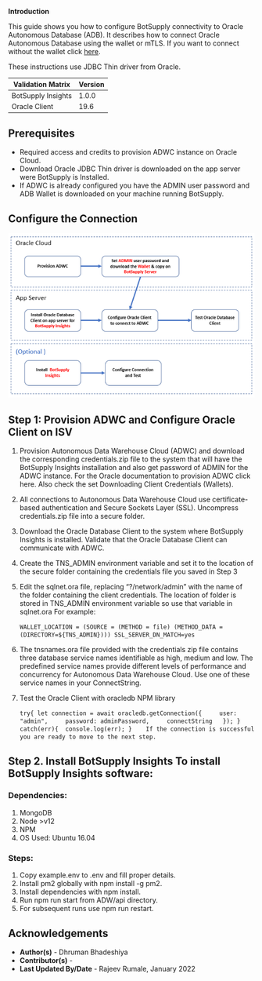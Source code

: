 **Introduction**

This guide shows you how to configure BotSupply connectivity to Oracle Autonomous Database (ADB).  It describes how to connect Oracle Autonomous Database using the wallet or mTLS.  If you want to connect without the wallet click [here](https://oracle-samples.github.io/adb-connectors/common/tls-no-wallet/workshops/freetier/).


These instructions use JDBC Thin driver from Oracle.


| Validation Matrix  | Version  |
| ------------- | ------------- |
| BotSupply Insights  | 1.0.0  |
| Oracle Client  | 19.6  |


## **Prerequisites**

- Required access and credits to provision ADWC instance on Oracle Cloud.
- Download Oracle JDBC Thin driver is downloaded on the app server were BotSupply is Installed.
- If ADWC is already configured you have the ADMIN user password and ADB Wallet is downloaded on your machine running BotSupply.

## **Configure the Connection**

![adb](./images/botsupply-connection-steps-diagram.png)


## Step 1:  Provision ADWC and Configure Oracle Client on ISV  

1. Provision Autonomous Data Warehouse Cloud (ADWC) and download the corresponding credentials.zip file to the system that will have the BotSupply Insights installation and also get password of ADMIN for the ADWC instance. For the Oracle documentation to provision ADWC click here. Also check the set Downloading Client Credentials (Wallets).

2. All connections to Autonomous Data Warehouse Cloud use certificate-based authentication and Secure Sockets Layer (SSL). Uncompress credentials.zip file into a secure folder.

3. Download the Oracle Database Client to the system where BotSupply Insights is installed.   Validate that the Oracle Database Client can communicate with ADWC.

4. Create the TNS_ADMIN environment variable and set it to the location of the secure folder containing the credentials file you saved in Step 3

5. Edit the sqlnet.ora file, replacing “?/network/admin” with the name of the folder containing the client credentials. The location of folder is stored in TNS_ADMIN environment variable so use that variable in sqlnet.ora For example:

    ```
    WALLET_LOCATION = (SOURCE = (METHOD = file) (METHOD_DATA = (DIRECTORY=${TNS_ADMIN}))) SSL_SERVER_DN_MATCH=yes
    ```

6. The tnsnames.ora file provided with the credentials zip file contains three database service names identifiable as high, medium and low. The predefined service names provide different levels of performance and concurrency for Autonomous Data Warehouse Cloud. Use one of these service names in your ConnectString.

7. Test the Oracle Client with oracledb NPM library

    ```
    try{ let connection = await oracledb.getConnection({     user: "admin",     password: adminPassword,     connectString   }); } catch(err){  console.log(err); }    If the connection is successful you are ready to move to the next step.
    ```

## Step 2. Install BotSupply Insights To install  BotSupply Insights software:  

### Dependencies:
1. MongoDB
2. Node >v12
3. NPM
4. OS Used: Ubuntu 16.04  

### Steps:
1. Copy example.env to .env and fill proper details.
2. Install pm2 globally with npm install -g pm2.
3. Install dependencies with npm install.
4. Run npm run start from ADW/api directory.
5. For subsequent runs use npm run restart.

## **Acknowledgements**
* **Author(s)** - Dhruman Bhadeshiya
* **Contributor(s)** -
* **Last Updated By/Date** - Rajeev Rumale, January 2022
